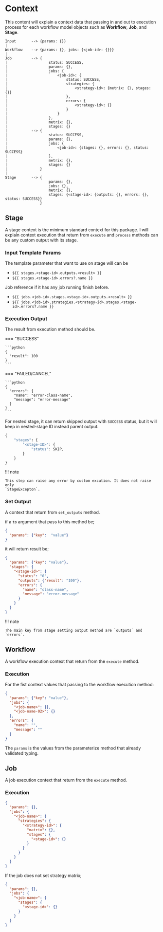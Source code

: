# Context

This content will explain a context data that passing in and out to execution
process for each workflow model objects such as **Workflow**, **Job**, and **Stage**.

```text
Input       --> {params: {}}
|
Workflow    --> {params: {}, jobs: {<job-id>: {}}}
|
Job         --> {
|                   status: SUCCESS,
|                   params: {},
|                   jobs: {
|                       <job-id>: {
|                           status: SUCCESS,
|                           strategies: {
|                               <strategy-id>: {metrix: {}, stages: {}}
|                           },
|                           errors: {
|                               <strategy-id>: {}
|                           }
|                       }
|                   },
|                   metrix: {},
|                   stages: {}
|           --> {
|                   status: SUCCESS,
|                   params: {},
|                   jobs: {
|                       <job-id>: {stages: {}, errors: {}, status: SUCCESS}
|                   },
|                   metrix: {},
|                   stages: {}
|               }
|
Stage       --> {
                    params: {},
                    jobs: {},
                    metrix: {},
                    stages: {<stage-id>: {outputs: {}, errors: {}, status: SUCCESS}}
                }
```

## Stage

A stage context is the minimum standard context for this package. I will explain
context execution that return from `execute` and `process`
methods can be any custom output with its stage.

### Input Template Params

The template parameter that want to use on stage will can be

- `${{ stages.<stage-id>.outputs.<result> }}`
- `${{ stages.<stage-id>.errors?.name }}`

Job reference if it has any job running finish before.

- `${{ jobs.<job-id>.stages.<stage-id>.outputs.<result> }}`
- `${{ jobs.<job-id>.strategies.<strategy-id>.stages.<stage-id>.errors?.name }}`

### Execution Output

The result from execution method should be.

=== "SUCCESS"

    ```python
    {
      "result": 100
    }
    ```

=== "FAILED/CANCEL"

    ```python
    {
      "errors": {
        "name": "error-class-name",
        "message": "error-message"
      }
    }
    ```

For nested stage, it can return skipped output with `SUCCESS` status,
but it will keep in nested-stage ID instead parent output.

```python
{
    "stages": {
        "<stage-ID>": {
            "status": SKIP,
        }
    }
}
```

!!! note

    This step can raise any error by custom excution. It does not raise only
    `StageExcepton`.

### Set Output

A context that return from `set_outputs` method.

if a `to` argument that pass to this method be;

```json
{
  "params": {"key":  "value"}
}
```

it will return result be;

```json
{
  "params": {"key": "value"},
  "stages": {
    "<stage-id>": {
      "status": "0",
      "outputs": {"result": "100"},
      "errors": {
        "name": "class-name",
        "message": "error-message"
      }
    }
  }
}
```

!!! note

    The main key from stage setting output method are `outputs` and `errors`.

## Workflow

A workflow execution context that return from the `execute` method.

### Execution

For the fist context values that passing to the workflow execution method:

```json
{
  "params": {"key": "value"},
  "jobs": {
    "<job-name>": {},
    "<job-name-02>": {}
  },
  "errors": {
    "name": "",
    "message": ""
  }
}
```

The `params` is the values from the parameterize method that already validated
typing.

## Job

A job execution context that return from the `execute` method.

### Execution

```json
{
  "params": {},
  "jobs": {
    "<job-name>": {
      "strategies": {
        "<strategy-id>": {
          "matrix": {},
          "stages": {
            "<stage-id>": {}
          }
        }
      }
    }
  }
}
```

If the job does not set strategy matrix;

```json
{
  "params": {},
  "jobs": {
    "<job-name>": {
      "stages": {
        "<stage-id>": {}
      }
    }
  }
}
```
